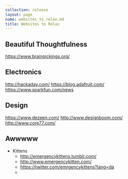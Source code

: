 ```yaml
---
collection: release
layout: page
name: websites_to_relax.md
title: Websites to Relax
---
```


## Beautiful Thoughtfulness
https://www.brainpickings.org/

## Electronics
http://hackaday.com/
https://blog.adafruit.com/
https://www.sparkfun.com/news

## Design
https://www.dezeen.com/
http://www.designboom.com/
http://www.core77.com/

## Awwwww

* Kittens
  * http://emergencykittens.tumblr.com/
  * http://www.emergencykitten.com/
  * https://twitter.com/emrgencykittens?lang=da
  *
